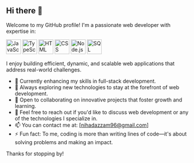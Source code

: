 ## Hi there 👋

Welcome to my GitHub profile! I'm a passionate web developer with expertise in:

<p align="left">
  <img src="https://cdn.jsdelivr.net/gh/devicons/devicon/icons/javascript/javascript-original.svg" alt="JavaScript" width="40" height="40"/>
  <img src="https://cdn.jsdelivr.net/gh/devicons/devicon/icons/typescript/typescript-original.svg" alt="TypeScript" width="40" height="40"/>
  <img src="https://cdn.jsdelivr.net/gh/devicons/devicon/icons/html5/html5-original.svg" alt="HTML" width="40" height="40"/>
  <img src="https://cdn.jsdelivr.net/gh/devicons/devicon/icons/css3/css3-original.svg" alt="CSS" width="40" height="40"/>
  <img src="https://cdn.jsdelivr.net/gh/devicons/devicon/icons/nodejs/nodejs-original.svg" alt="Node.js" width="40" height="40"/>
  <img src="https://cdn.jsdelivr.net/gh/devicons/devicon/icons/mysql/mysql-original.svg" alt="SQL" width="40" height="40"/>
</p>

I enjoy building efficient, dynamic, and scalable web applications that address real-world challenges.

- 🔭 Currently enhancing my skills in full-stack development.
- 🌱 Always exploring new technologies to stay at the forefront of web development.
- 👯 Open to collaborating on innovative projects that foster growth and learning.
- 💬 Feel free to reach out if you'd like to discuss web development or any of the technologies I specialize in.
- 📫 You can contact me at: [nihadazzam96@gmail.com]
- ⚡ Fun fact: To me, coding is more than writing lines of code—it's about solving problems and making an impact.

Thanks for stopping by!
